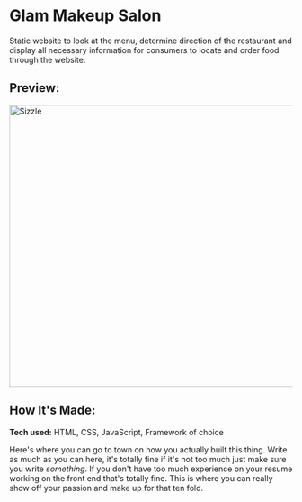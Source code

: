 # Glam Makeup Salon
Static website to look at the menu, determine direction of the restaurant and display all necessary information for consumers to locate and order food through the website.

## Preview:
<img src="https://user-images.githubusercontent.com/95299412/170960668-64ef5b0f-92e4-4d02-ad73-74e9757f587e.gif" width="1000" height="500" text-align="center" alt="Sizzle"/>



## How It's Made:

**Tech used:** HTML, CSS, JavaScript, Framework of choice

Here's where you can go to town on how you actually built this thing. Write as much as you can here, it's totally fine if it's not too much just make sure you write *something*. If you don't have too much experience on your resume working on the front end that's totally fine. This is where you can really show off your passion and make up for that ten fold.


